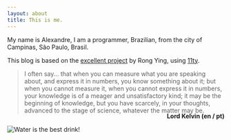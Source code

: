 ```yaml
---
layout: about
title: This is me.
---
```


My name is Alexandre, I am a programmer, Brazilian, from the city of Campinas, São Paulo, Brasil.

This blog is based on the [excellent project](https://github.com/kohrongying/11ty-blog-starter) by Rong Ying, using [11ty](https://www.11ty.dev/).

<blockquote>
<p id="kelvinQuote">I often say... that when you can measure what you are speaking about, and express it in numbers, you know something about it; but when you cannot measure it, when you cannot express it in numbers, your knowledge is of a meager and unsatisfactory kind; it may be the beginning of knowledge, but you have scarcely, in your thoughts, advanced to the stage of science, whatever the matter may be.</p>
</blockquote>

**<p align="right" style="margin-top:-18px;">Lord Kelvin (<a style="cursor: pointer;" onclick="switchQuoteLang('en')">en</a> / <a style="cursor: pointer;" onclick="switchQuoteLang('pt')">pt</a>)</p>**

<img class="my-4" src="/assets/img/water_is_the_best_drink.jpg" alt="Water is the best drink!" title="Water is the best drink!" />

<script>
const kelvinQuoteEn = document.getElementById("kelvinQuote").innerText;

const kelvinQuotePt = "Eu sempre digo... que quando você pode medir aquilo de que está falando e consegue exprimir em números, você sabe algo sobre; mas quando você não pode medir, quando não consegue exprimir em números, seu conhecimento sobre o assunto é de um tipo pobre e insatisfatório; pode ser o começo de um conhecimento, mas você não avançou, em seus pensamentos, ao estágio de ciência, qualquer que seja o assunto.";

function switchQuoteLang(lang)
{
    document.getElementById("kelvinQuote").innerText = lang == "en" ? kelvinQuoteEn : kelvinQuotePt;
}
</script>